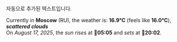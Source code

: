 
자동으로 추가된 텍스트입니다.

<!--START_SECTION:weather:moscow-->
Currently in **Moscow** (RU), the weather is: **16.9°C** (feels like **16.0°C**), ***scattered clouds***<br/>
On *August 17, 2025*, the *sun rises* at 🌅**05:05** and *sets* at 🌇**20:02**.
<!--END_SECTION:weather-->
